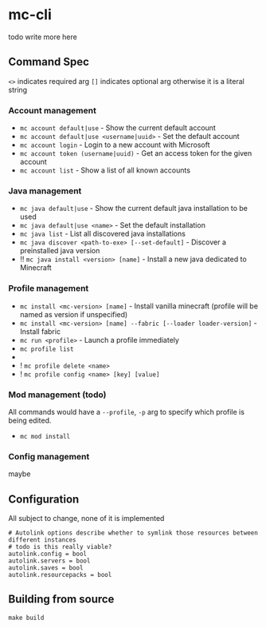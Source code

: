 # mc-cli
todo write more here


## Command Spec
`<>` indicates required arg
`[]` indicates optional arg
otherwise it is a literal string

### Account management

- `mc account default|use` - Show the current default account
- `mc account default|use <username|uuid>` - Set the default account
- `mc account login` - Login to a new account with Microsoft
- `mc account token (username|uuid)` - Get an access token for the given account
- `mc account list` - Show a list of all known accounts

### Java management

- `mc java default|use` - Show the current default java installation to be used
- `mc java default|use <name>` - Set the default installation
- `mc java list` - List all discovered java installations
- `mc java discover <path-to-exe> [--set-default]` - Discover a preinstalled java version
- !! `mc java install <version> [name]` - Install a new java dedicated to Minecraft

### Profile management

- `mc install <mc-version> [name]` - Install vanilla minecraft (profile will be named as version if unspecified)
- `mc install <mc-version> [name] --fabric [--loader loader-version]` - Install fabric
- `mc run <profile>` - Launch a profile immediately
- `mc profile list`
-
- ! `mc profile delete <name>`
- ! `mc profile config <name> [key] [value]`

### Mod management (todo)
All commands would have a `--profile`, `-p` arg to specify which profile is being edited.

- `mc mod install`

### Config management
maybe

## Configuration

All subject to change, none of it is implemented

```
# Autolink options describe whether to symlink those resources between different instances
# todo is this really viable?
autolink.config = bool
autolink.servers = bool
autolink.saves = bool
autolink.resourcepacks = bool
```

## Building from source

`make build`
